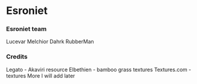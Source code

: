 # Esroniet

  
### Esroniet team
Lucevar
Melchior Dahrk
RubberMan

  
### Credits
Legato - Akaviri resource
Elbethien - bamboo grass textures
Textures.com - textures
More I will add later
